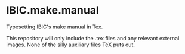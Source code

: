 # IBIC.make.manual
Typesetting IBIC's make manual in Tex.

This repository will only include the .tex files and any relevant external images. None of the silly auxiliary files TeX puts out.

